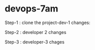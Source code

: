 # devops-7am
Step-1 : clone the project-dev-1 changes:

Step-2 : developer 2 changes 


Step-3 : developer-3 chages
